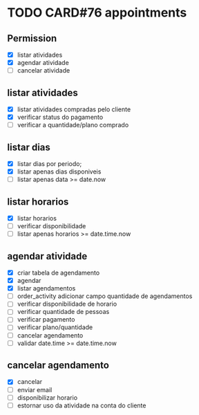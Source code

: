 # TODO CARD#76 appointments

## Permission

- [x] listar atividades
- [x] agendar atividade
- [ ] cancelar atividade

## listar atividades

- [x] listar atividades compradas pelo cliente
- [x] verificar status do pagamento
- [ ] verificar a quantidade/plano comprado

## listar dias

- [x] listar dias por periodo;
- [x] listar apenas dias disponiveis
- [ ] listar apenas data >= date.now

## listar horarios

- [x] listar horarios
- [ ] verificar disponibilidade
- [ ] listar apenas horarios >= date.time.now

## agendar atividade

- [x] criar tabela de agendamento
- [x] agendar
- [x] listar agendamentos
- [ ] order_activity adicionar campo quantidade de agendamentos
- [ ] verificar disponibilidade de horario
- [ ] verificar quantidade de pessoas
- [ ] verificar pagamento
- [ ] verificar plano/quantidade
- [ ] cancelar agendamento
- [ ] validar date.time >= date.time.now

## cancelar agendamento

- [x] cancelar
- [ ] enviar email
- [ ] disponibilizar horario
- [ ] estornar uso da atividade na conta do cliente
